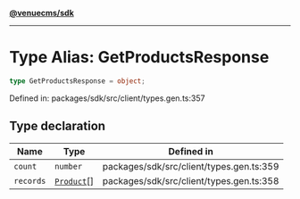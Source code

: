 [**@venuecms/sdk**](../Index.md)

***

# Type Alias: GetProductsResponse

```ts
type GetProductsResponse = object;
```

Defined in: packages/sdk/src/client/types.gen.ts:357

## Type declaration

| Name | Type | Defined in |
| ------ | ------ | ------ |
| <a id="count"></a> `count` | `number` | packages/sdk/src/client/types.gen.ts:359 |
| <a id="records"></a> `records` | [`Product`](Product.md)[] | packages/sdk/src/client/types.gen.ts:358 |
